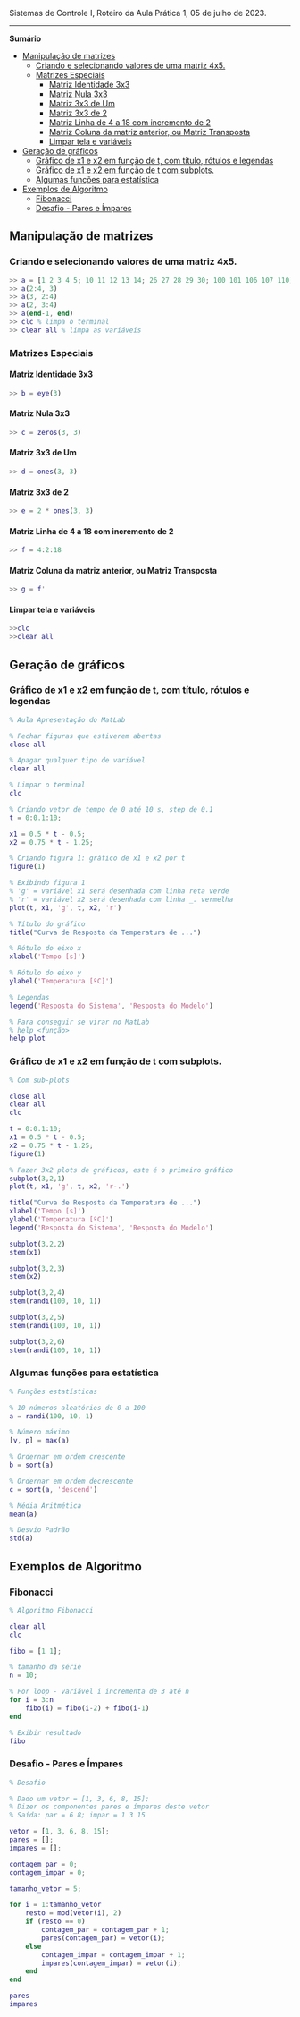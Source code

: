 ﻿Sistemas de Controle I, Roteiro da Aula Prática 1, 05 de julho de 2023.

---

**Sumário**

- [Manipulação de matrizes](#manipulação-de-matrizes)
  - [Criando e selecionando valores de uma matriz 4x5.](#criando-e-selecionando-valores-de-uma-matriz-4x5)
  - [Matrizes Especiais](#matrizes-especiais)
    - [Matriz Identidade 3x3](#matriz-identidade-3x3)
    - [Matriz Nula 3x3](#matriz-nula-3x3)
    - [Matriz 3x3 de Um](#matriz-3x3-de-um)
    - [Matriz 3x3 de 2](#matriz-3x3-de-2)
    - [Matriz Linha de 4 a 18 com incremento de 2](#matriz-linha-de-4-a-18-com-incremento-de-2)
    - [Matriz Coluna da matriz anterior, ou Matriz Transposta](#matriz-coluna-da-matriz-anterior-ou-matriz-transposta)
    - [Limpar tela e variáveis](#limpar-tela-e-variáveis)
- [Geração de gráficos](#geração-de-gráficos)
  - [Gráfico de x1 e x2 em função de t, com título, rótulos e legendas](#gráfico-de-x1-e-x2-em-função-de-t-com-título-rótulos-e-legendas)
  - [Gráfico de x1 e x2 em função de t com subplots.](#gráfico-de-x1-e-x2-em-função-de-t-com-subplots)
  - [Algumas funções para estatística](#algumas-funções-para-estatística)
- [Exemplos de Algoritmo](#exemplos-de-algoritmo)
  - [Fibonacci](#fibonacci)
  - [Desafio - Pares e Ímpares](#desafio---pares-e-ímpares)

## Manipulação de matrizes

### Criando e selecionando valores de uma matriz 4x5.
```matlab
>> a = [1 2 3 4 5; 10 11 12 13 14; 26 27 28 29 30; 100 101 106 107 110]
>> a(2:4, 3)
>> a(3, 2:4)
>> a(2, 3:4)
>> a(end-1, end)
>> clc % limpa o terminal
>> clear all % limpa as variáveis
```
### Matrizes Especiais

#### Matriz Identidade 3x3 
```matlab
>> b = eye(3)
```

#### Matriz Nula 3x3 
```matlab
>> c = zeros(3, 3)
```
#### Matriz 3x3 de Um
```matlab
>> d = ones(3, 3)
```

#### Matriz 3x3 de 2
```matlab
>> e = 2 * ones(3, 3)
```

#### Matriz Linha de 4 a 18 com incremento de 2
```matlab
>> f = 4:2:18
```

####  Matriz Coluna da matriz anterior, ou Matriz Transposta 
```matlab
>> g = f'
```

#### Limpar tela e variáveis
```matlab
>>clc
>>clear all
```

## Geração de gráficos

### Gráfico de x1 e x2 em função de t, com título, rótulos e legendas

```matlab
% Aula Apresentação do MatLab

% Fechar figuras que estiverem abertas
close all

% Apagar qualquer tipo de variável
clear all

% Limpar o terminal
clc

% Criando vetor de tempo de 0 até 10 s, step de 0.1 
t = 0:0.1:10;

x1 = 0.5 * t - 0.5;
x2 = 0.75 * t - 1.25;

% Criando figura 1: gráfico de x1 e x2 por t
figure(1)

% Exibindo figura 1
% 'g' = variável x1 será desenhada com linha reta verde
% 'r' = variável x2 será desenhada com linha _. vermelha
plot(t, x1, 'g', t, x2, 'r')

% Título do gráfico
title("Curva de Resposta da Temperatura de ...")

% Rótulo do eixo x
xlabel('Tempo [s]')

% Rótulo do eixo y
ylabel('Temperatura [ºC]')

% Legendas
legend('Resposta do Sistema', 'Resposta do Modelo')

% Para conseguir se virar no MatLab
% help <função>
help plot
```

### Gráfico de x1 e x2 em função de t com subplots.

```matlab
% Com sub-plots

close all
clear all
clc

t = 0:0.1:10;
x1 = 0.5 * t - 0.5;
x2 = 0.75 * t - 1.25;
figure(1)

% Fazer 3x2 plots de gráficos, este é o primeiro gráfico
subplot(3,2,1)
plot(t, x1, 'g', t, x2, 'r-.')

title("Curva de Resposta da Temperatura de ...")
xlabel('Tempo [s]')
ylabel('Temperatura [ºC]')
legend('Resposta do Sistema', 'Resposta do Modelo')

subplot(3,2,2)
stem(x1)

subplot(3,2,3)
stem(x2)

subplot(3,2,4)
stem(randi(100, 10, 1))

subplot(3,2,5)
stem(randi(100, 10, 1))

subplot(3,2,6)
stem(randi(100, 10, 1))
```

### Algumas funções para estatística
```matlab
% Funções estatísticas

% 10 números aleatórios de 0 a 100
a = randi(100, 10, 1)

% Número máximo
[v, p] = max(a)

% Ordernar em ordem crescente
b = sort(a)

% Ordernar em ordem decrescente
c = sort(a, 'descend')

% Média Aritmética
mean(a)

% Desvio Padrão
std(a)
```
## Exemplos de Algoritmo

### Fibonacci

```matlab
% Algoritmo Fibonacci

clear all
clc

fibo = [1 1];

% tamanho da série
n = 10;

% For loop - variável i incrementa de 3 até n
for i = 3:n
    fibo(i) = fibo(i-2) + fibo(i-1)
end

% Exibir resultado
fibo
```
  
### Desafio - Pares e Ímpares

```matlab
% Desafio

% Dado um vetor = [1, 3, 6, 8, 15];
% Dizer os componentes pares e ímpares deste vetor
% Saída: par = 6 8; impar = 1 3 15

vetor = [1, 3, 6, 8, 15];
pares = [];
impares = [];

contagem_par = 0;
contagem_impar = 0;

tamanho_vetor = 5;

for i = 1:tamanho_vetor
	resto = mod(vetor(i), 2)
	if (resto == 0)
		contagem_par = contagem_par + 1;
		pares(contagem_par) = vetor(i);
	else
		contagem_impar = contagem_impar + 1;
		impares(contagem_impar) = vetor(i);
	end
end

pares
impares
```
